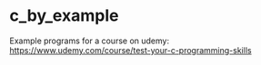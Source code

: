 # c_by_example
Example programs for a course on udemy: https://www.udemy.com/course/test-your-c-programming-skills
